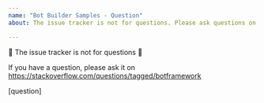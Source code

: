 ```yaml
---
name: "Bot Builder Samples - Question"
about: The issue tracker is not for questions. Please ask questions on https://stackoverflow.com/questions/tagged/botframework

---
```


🚨 The issue tracker is not for questions 🚨

If you have a question, please ask it on https://stackoverflow.com/questions/tagged/botframework

[question]
